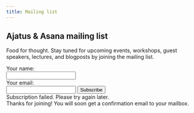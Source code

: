 ```yaml
---
title: Mailing list
---
```


Ajatus & Asana mailing list
---------------------------

Food for thought. Stay tuned for upcoming events, workshops, guest speakers, lectures, and blogposts by joining the mailing list.


<div class="mailinglist-form">
<div class="contact-info">Your name: </div><input type="text" class="name" />
<div class="contact-info">Your email: </div><input type="text" class="email" />
<input class="join-button" type="button" value="Subscribe" />
<div class="error">Subscription failed. Please try again later.</div>
</div>
<div class="mailinglist-ok">Thanks for joining! You will soon get a confirmation email to your mailbox.</div>
